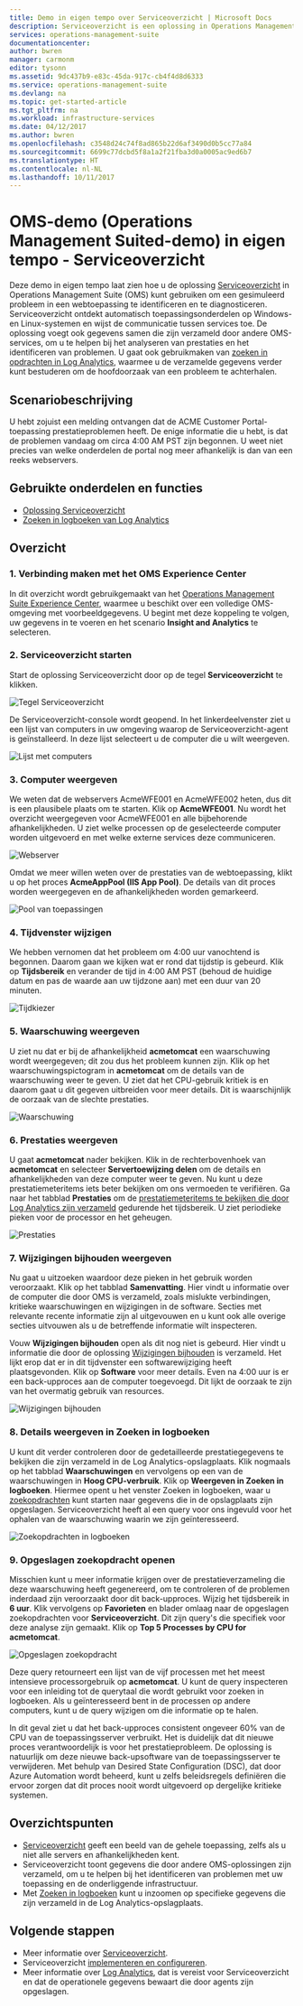 ```yaml
---
title: Demo in eigen tempo over Serviceoverzicht | Microsoft Docs
description: Serviceoverzicht is een oplossing in Operations Management Suite (OMS) die automatisch toepassingsonderdelen op Windows- en Linux-systemen detecteert en de communicatie tussen services toewijst.  Dit is een demo in eigen tempo over hoe u Serviceoverzicht kunt gebruiken om een gesimuleerd probleem in een webtoepassing te identificeren en te diagnosticeren.
services: operations-management-suite
documentationcenter: 
author: bwren
manager: carmonm
editor: tysonn
ms.assetid: 9dc437b9-e83c-45da-917c-cb4f4d8d6333
ms.service: operations-management-suite
ms.devlang: na
ms.topic: get-started-article
ms.tgt_pltfrm: na
ms.workload: infrastructure-services
ms.date: 04/12/2017
ms.author: bwren
ms.openlocfilehash: c3548d24c74f8ad865b22d6af3490d0b5cc77a84
ms.sourcegitcommit: 6699c77dcbd5f8a1a2f21fba3d0a0005ac9ed6b7
ms.translationtype: HT
ms.contentlocale: nl-NL
ms.lasthandoff: 10/11/2017
---
```

# <a name="operations-management-suite-oms-self-paced-demo---service-map"></a>OMS-demo (Operations Management Suited-demo) in eigen tempo - Serviceoverzicht
Deze demo in eigen tempo laat zien hoe u de oplossing [Serviceoverzicht](operations-management-suite-service-map.md) in Operations Management Suite (OMS) kunt gebruiken om een gesimuleerd probleem in een webtoepassing te identificeren en te diagnosticeren.  Serviceoverzicht ontdekt automatisch toepassingsonderdelen op Windows- en Linux-systemen en wijst de communicatie tussen services toe.  De oplossing voegt ook gegevens samen die zijn verzameld door andere OMS-services, om u te helpen bij het analyseren van prestaties en het identificeren van problemen.  U gaat ook gebruikmaken van [zoeken in opdrachten in Log Analytics](../log-analytics/log-analytics-log-searches.md), waarmee u de verzamelde gegevens verder kunt bestuderen om de hoofdoorzaak van een probleem te achterhalen.


## <a name="scenario-description"></a>Scenariobeschrijving
U hebt zojuist een melding ontvangen dat de ACME Customer Portal-toepassing prestatieproblemen heeft.  De enige informatie die u hebt, is dat de problemen vandaag om circa 4:00 AM PST zijn begonnen.  U weet niet precies van welke onderdelen de portal nog meer afhankelijk is dan van een reeks webservers.  

## <a name="components-and-features-used"></a>Gebruikte onderdelen en functies
- [Oplossing Serviceoverzicht](operations-management-suite-service-map.md)
- [Zoeken in logboeken van Log Analytics](../log-analytics/log-analytics-log-searches.md)


## <a name="walk-through"></a>Overzicht

### <a name="1-connect-to-the-oms-experience-center"></a>1. Verbinding maken met het OMS Experience Center
In dit overzicht wordt gebruikgemaakt van het [Operations Management Suite Experience Center](https://experience.mms.microsoft.com/), waarmee u beschikt over een volledige OMS-omgeving met voorbeeldgegevens. U begint met deze koppeling te volgen, uw gegevens in te voeren en het scenario **Insight and Analytics** te selecteren.


### <a name="2-start-service-map"></a>2. Serviceoverzicht starten
Start de oplossing Serviceoverzicht door op de tegel **Serviceoverzicht** te klikken.

![Tegel Serviceoverzicht](media/operations-management-suite-walkthrough-servicemap/tile.png)

De Serviceoverzicht-console wordt geopend.  In het linkerdeelvenster ziet u een lijst van computers in uw omgeving waarop de Serviceoverzicht-agent is geïnstalleerd.  In deze lijst selecteert u de computer die u wilt weergeven.

![Lijst met computers](media/operations-management-suite-walkthrough-servicemap/computer-list.png)


### <a name="3-view-computer"></a>3. Computer weergeven
We weten dat de webservers AcmeWFE001 en AcmeWFE002 heten, dus dit is een plausibele plaats om te starten.  Klik op **AcmeWFE001**.  Nu wordt het overzicht weergegeven voor AcmeWFE001 en alle bijbehorende afhankelijkheden.  U ziet welke processen op de geselecteerde computer worden uitgevoerd en met welke externe services deze communiceren.

![Webserver](media/operations-management-suite-walkthrough-servicemap/web-server.png)

Omdat we meer willen weten over de prestaties van de webtoepassing, klikt u op het proces **AcmeAppPool (IIS App Pool)**.  De details van dit proces worden weergegeven en de afhankelijkheden worden gemarkeerd.  

![Pool van toepassingen](media/operations-management-suite-walkthrough-servicemap/app-pool.png)


### <a name="4-change-time-window"></a>4. Tijdvenster wijzigen

We hebben vernomen dat het probleem om 4:00 uur vanochtend is begonnen. Daarom gaan we kijken wat er rond dat tijdstip is gebeurd. Klik op **Tijdsbereik** en verander de tijd in 4:00 AM PST (behoud de huidige datum en pas de waarde aan uw tijdzone aan) met een duur van 20 minuten.

![Tijdkiezer](./media/operations-management-suite-walkthrough-servicemap/time-picker.png)


### <a name="5-view-alert"></a>5. Waarschuwing weergeven

U ziet nu dat er bij de afhankelijkheid **acmetomcat** een waarschuwing wordt weergegeven; dit zou dus het probleem kunnen zijn.  Klik op het waarschuwingspictogram in **acmetomcat** om de details van de waarschuwing weer te geven.  U ziet dat het CPU-gebruik kritiek is en daarom gaat u dit gegeven uitbreiden voor meer details.  Dit is waarschijnlijk de oorzaak van de slechte prestaties. 

![Waarschuwing](./media/operations-management-suite-walkthrough-servicemap/alert.png)


### <a name="6-view-performance"></a>6. Prestaties weergeven

U gaat **acmetomcat** nader bekijken.  Klik in de rechterbovenhoek van **acmetomcat** en selecteer **Servertoewijzing delen** om de details en afhankelijkheden van deze computer weer te geven. Nu kunt u deze prestatiemeteritems iets beter bekijken om ons vermoeden te verifiëren.  Ga naar het tabblad **Prestaties** om de [prestatiemeteritems te bekijken die door Log Analytics zijn verzameld](../log-analytics/log-analytics-data-sources-performance-counters.md) gedurende het tijdsbereik.  U ziet periodieke pieken voor de processor en het geheugen.

![Prestaties](./media/operations-management-suite-walkthrough-servicemap/performance.png)


### <a name="7-view-change-tracking"></a>7. Wijzigingen bijhouden weergeven
Nu gaat u uitzoeken waardoor deze pieken in het gebruik worden veroorzaakt.  Klik op het tabblad **Samenvatting**.  Hier vindt u informatie over de computer die door OMS is verzameld, zoals mislukte verbindingen, kritieke waarschuwingen en wijzigingen in de software.  Secties met relevante recente informatie zijn al uitgevouwen en u kunt ook alle overige secties uitvouwen als u de betreffende informatie wilt inspecteren.


Vouw **Wijzigingen bijhouden** open als dit nog niet is gebeurd.  Hier vindt u informatie die door de oplossing [Wijzigingen bijhouden](../log-analytics/log-analytics-change-tracking.md) is verzameld.  Het lijkt erop dat er in dit tijdvenster een softwarewijziging heeft plaatsgevonden.  Klik op **Software** voor meer details.  Even na 4:00 uur is er een back-upproces aan de computer toegevoegd. Dit lijkt de oorzaak te zijn van het overmatig gebruik van resources.

![Wijzigingen bijhouden](./media/operations-management-suite-walkthrough-servicemap/change-tracking.png)



### <a name="8-view-details-in-log-search"></a>8. Details weergeven in Zoeken in logboeken
U kunt dit verder controleren door de gedetailleerde prestatiegegevens te bekijken die zijn verzameld in de Log Analytics-opslagplaats.  Klik nogmaals op het tabblad **Waarschuwingen** en vervolgens op een van de waarschuwingen in **Hoog CPU-verbruik**.  Klik op **Weergeven in Zoeken in logboeken**.  Hiermee opent u het venster Zoeken in logboeken, waar u [zoekopdrachten](../log-analytics/log-analytics-log-searches.md) kunt starten naar gegevens die in de opslagplaats zijn opgeslagen.  Serviceoverzicht heeft al een query voor ons ingevuld voor het ophalen van de waarschuwing waarin we zijn geïnteresseerd.  

![Zoekopdrachten in logboeken](./media/operations-management-suite-walkthrough-servicemap/log-search.png)


### <a name="9-open-saved-search"></a>9. Opgeslagen zoekopdracht openen
Misschien kunt u meer informatie krijgen over de prestatieverzameling die deze waarschuwing heeft gegenereerd, om te controleren of de problemen inderdaad zijn veroorzaakt door dit back-upproces.  Wijzig het tijdsbereik in **6 uur**.  Klik vervolgens op **Favorieten** en blader omlaag naar de opgeslagen zoekopdrachten voor **Serviceoverzicht**.  Dit zijn query's die specifiek voor deze analyse zijn gemaakt.  Klik op **Top 5 Processes by CPU for acmetomcat**.

![Opgeslagen zoekopdracht](./media/operations-management-suite-walkthrough-servicemap/saved-search.png)


Deze query retourneert een lijst van de vijf processen met het meest intensieve processorgebruik op **acmetomcat**.  U kunt de query inspecteren voor een inleiding tot de querytaal die wordt gebruikt voor zoeken in logboeken.  Als u geïnteresseerd bent in de processen op andere computers, kunt u de query wijzigen om die informatie op te halen.

In dit geval ziet u dat het back-upproces consistent ongeveer 60% van de CPU van de toepassingsserver verbruikt.  Het is duidelijk dat dit nieuwe proces verantwoordelijk is voor het prestatieprobleem.  De oplossing is natuurlijk om deze nieuwe back-upsoftware van de toepassingsserver te verwijderen.  Met behulp van Desired State Configuration (DSC), dat door Azure Automation wordt beheerd, kunt u zelfs beleidsregels definiëren die ervoor zorgen dat dit proces nooit wordt uitgevoerd op dergelijke kritieke systemen.


## <a name="summary-points"></a>Overzichtspunten
- [Serviceoverzicht](operations-management-suite-service-map.md) geeft een beeld van de gehele toepassing, zelfs als u niet alle servers en afhankelijkheden kent.
- Serviceoverzicht toont gegevens die door andere OMS-oplossingen zijn verzameld, om u te helpen bij het identificeren van problemen met uw toepassing en de onderliggende infrastructuur.
- Met [Zoeken in logboeken](../log-analytics/log-analytics-log-searches.md) kunt u inzoomen op specifieke gegevens die zijn verzameld in de Log Analytics-opslagplaats.    

## <a name="next-steps"></a>Volgende stappen
- Meer informatie over [Serviceoverzicht](operations-management-suite-service-map.md).
- Serviceoverzicht [implementeren en configureren](operations-management-suite-service-map-configure.md).
- Meer informatie over [Log Analytics](../log-analytics/log-analytics-overview.md), dat is vereist voor Serviceoverzicht en dat de operationele gegevens bewaart die door agents zijn opgeslagen.